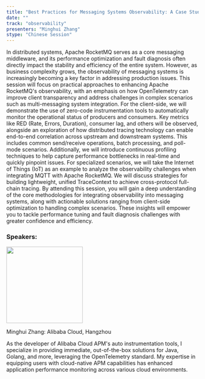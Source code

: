 ```yaml
---
title: "Best Practices for Messaging Systems Observability: A Case Study of Apache RocketMQ & OpenTelemetry"
date: ""
track: "observability"
presenters: "Minghui Zhang"
stype: "Chinese Session"
---
```


In distributed systems, Apache RocketMQ serves as a core messaging middleware, and its performance optimization and fault diagnosis often directly impact the stability and efficiency of the entire system. However, as business complexity grows, the observability of messaging systems is increasingly becoming a key factor in addressing production issues.
This session will focus on practical approaches to enhancing Apache RocketMQ's observability, with an emphasis on how OpenTelemetry can improve client transparency and address challenges in complex scenarios such as multi-messaging system integration. For the client-side, we will demonstrate the use of zero-code instrumentation tools to automatically monitor the operational status of producers and consumers. Key metrics like RED (Rate, Errors, Duration), consumer lag, and others will be observed, alongside an exploration of how distributed tracing technology can enable end-to-end correlation across upstream and downstream systems. This includes common send/receive operations, batch processing, and poll-mode scenarios. Additionally, we will introduce continuous profiling techniques to help capture performance bottlenecks in real-time and quickly pinpoint issues.
For specialized scenarios, we will take the Internet of Things (IoT) as an example to analyze the observability challenges when integrating MQTT with Apache RocketMQ. We will discuss strategies for building lightweight, unified TraceContext to achieve cross-protocol full-chain tracing.
By attending this session, you will gain a deep understanding of the core methodologies for integrating observability into messaging systems, along with actionable solutions ranging from client-side optimization to handling complex scenarios. These insights will empower you to tackle performance tuning and fault diagnosis challenges with greater confidence and efficiency.

### Speakers:


<img src="https://sessionize.com/image/9377-400o400o1-Ugp4XdU1Y7Gr49zsJjkss6.jpg" width="200" /><br/>

Minghui Zhang: Alibaba Cloud, Hangzhou

As the developer of Alibaba Cloud APM's auto instrumentation tools, I specialize in providing immediate, out-of-the-box solutions for Java, Golang, and more, leveraging the OpenTelemetry standard. My expertise in equipping users with cloud-native APM capabilities has enhanced application performance monitoring across various cloud environments. 